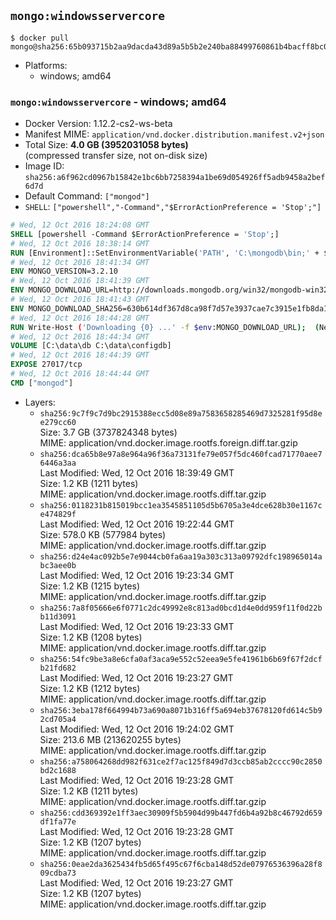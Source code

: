 ## `mongo:windowsservercore`

```console
$ docker pull mongo@sha256:65b093715b2aa9dacda43d89a5b5b2e240ba88499760861b4bacff8bc039abe0
```

-	Platforms:
	-	windows; amd64

### `mongo:windowsservercore` - windows; amd64

-	Docker Version: 1.12.2-cs2-ws-beta
-	Manifest MIME: `application/vnd.docker.distribution.manifest.v2+json`
-	Total Size: **4.0 GB (3952031058 bytes)**  
	(compressed transfer size, not on-disk size)
-	Image ID: `sha256:a6f962cd0967b15842e1bc6bb7258394a1be69d054926ff5adb9458a2bef6d7d`
-	Default Command: `["mongod"]`
-	`SHELL`: `["powershell","-Command","$ErrorActionPreference = 'Stop';"]`

```dockerfile
# Wed, 12 Oct 2016 18:24:08 GMT
SHELL [powershell -Command $ErrorActionPreference = 'Stop';]
# Wed, 12 Oct 2016 18:38:14 GMT
RUN [Environment]::SetEnvironmentVariable('PATH', 'C:\mongodb\bin;' + $env:PATH, [EnvironmentVariableTarget]::Machine);
# Wed, 12 Oct 2016 18:41:34 GMT
ENV MONGO_VERSION=3.2.10
# Wed, 12 Oct 2016 18:41:39 GMT
ENV MONGO_DOWNLOAD_URL=http://downloads.mongodb.org/win32/mongodb-win32-x86_64-2008plus-ssl-3.2.10-signed.msi
# Wed, 12 Oct 2016 18:41:43 GMT
ENV MONGO_DOWNLOAD_SHA256=630b614df367d8ca98f7d57e3937cae7c3915e1fb8da100f316c680da8d7f4ef
# Wed, 12 Oct 2016 18:44:28 GMT
RUN Write-Host ('Downloading {0} ...' -f $env:MONGO_DOWNLOAD_URL); 	(New-Object System.Net.WebClient).DownloadFile($env:MONGO_DOWNLOAD_URL, 'mongo.msi'); 		Write-Host ('Verifying sha256 ({0}) ...' -f $env:MONGO_DOWNLOAD_SHA256); 	if ((Get-FileHash mongo.msi -Algorithm sha256).Hash -ne $env:MONGO_DOWNLOAD_SHA256) { 		Write-Host 'FAILED!'; 		exit 1; 	}; 		Write-Host 'Installing ...'; 	Start-Process msiexec -Wait 		-ArgumentList @( 			'/i', 			'mongo.msi', 			'/quiet', 			'/qn', 			'INSTALLLOCATION=C:\mongodb', 			'ADDLOCAL=all' 		); 		Write-Host 'Verifying install ...'; 	Write-Host '  mongo --version'; mongo --version; 	Write-Host '  mongod --version'; mongod --version; 		Write-Host 'Removing ...'; 	Remove-Item mongo.msi -Force; 		Write-Host 'Complete.';
# Wed, 12 Oct 2016 18:44:34 GMT
VOLUME [C:\data\db C:\data\configdb]
# Wed, 12 Oct 2016 18:44:39 GMT
EXPOSE 27017/tcp
# Wed, 12 Oct 2016 18:44:44 GMT
CMD ["mongod"]
```

-	Layers:
	-	`sha256:9c7f9c7d9bc2915388ecc5d08e89a7583658285469d7325281f95d8ee279cc60`  
		Size: 3.7 GB (3737824348 bytes)  
		MIME: application/vnd.docker.image.rootfs.foreign.diff.tar.gzip
	-	`sha256:dca65b8e97a8e964a96f36a73131fe79e057f5dc460fcad71770aee76446a3aa`  
		Last Modified: Wed, 12 Oct 2016 18:39:49 GMT  
		Size: 1.2 KB (1211 bytes)  
		MIME: application/vnd.docker.image.rootfs.diff.tar.gzip
	-	`sha256:0118231b815019bcc1ea3545851105d5b6705a3e4dce628b30e1167ce474829f`  
		Last Modified: Wed, 12 Oct 2016 19:22:44 GMT  
		Size: 578.0 KB (577984 bytes)  
		MIME: application/vnd.docker.image.rootfs.diff.tar.gzip
	-	`sha256:d24e4ac092b5e7e9044cb0fa6aa19a303c313a09792dfc198965014abc3aee0b`  
		Last Modified: Wed, 12 Oct 2016 19:23:34 GMT  
		Size: 1.2 KB (1215 bytes)  
		MIME: application/vnd.docker.image.rootfs.diff.tar.gzip
	-	`sha256:7a8f05666e6f0771c2dc49992e8c813ad0bcd1d4e0dd959f11f0d22bb11d3091`  
		Last Modified: Wed, 12 Oct 2016 19:23:33 GMT  
		Size: 1.2 KB (1208 bytes)  
		MIME: application/vnd.docker.image.rootfs.diff.tar.gzip
	-	`sha256:54fc9be3a8e6cfa0af3aca9e552c52eea9e5fe41961b6b69f67f2dcfb21fd682`  
		Last Modified: Wed, 12 Oct 2016 19:23:27 GMT  
		Size: 1.2 KB (1212 bytes)  
		MIME: application/vnd.docker.image.rootfs.diff.tar.gzip
	-	`sha256:3eba178f664994b73a690a8071b316ff5a694eb37678120fd614c5b92cd705a4`  
		Last Modified: Wed, 12 Oct 2016 19:24:02 GMT  
		Size: 213.6 MB (213620255 bytes)  
		MIME: application/vnd.docker.image.rootfs.diff.tar.gzip
	-	`sha256:a758064268dd982f631ce2f7ac125f849d7d3ccb85ab2cccc90c2850bd2c1688`  
		Last Modified: Wed, 12 Oct 2016 19:23:28 GMT  
		Size: 1.2 KB (1211 bytes)  
		MIME: application/vnd.docker.image.rootfs.diff.tar.gzip
	-	`sha256:cdd369392e1ff3aec30909f5b5904d99b447fd6b4a92b8c46792d659df1fa77e`  
		Last Modified: Wed, 12 Oct 2016 19:23:28 GMT  
		Size: 1.2 KB (1207 bytes)  
		MIME: application/vnd.docker.image.rootfs.diff.tar.gzip
	-	`sha256:0eae2da3625434fb5d65f495c67f6cba148d52de07976536396a28f809cdba73`  
		Last Modified: Wed, 12 Oct 2016 19:23:27 GMT  
		Size: 1.2 KB (1207 bytes)  
		MIME: application/vnd.docker.image.rootfs.diff.tar.gzip
